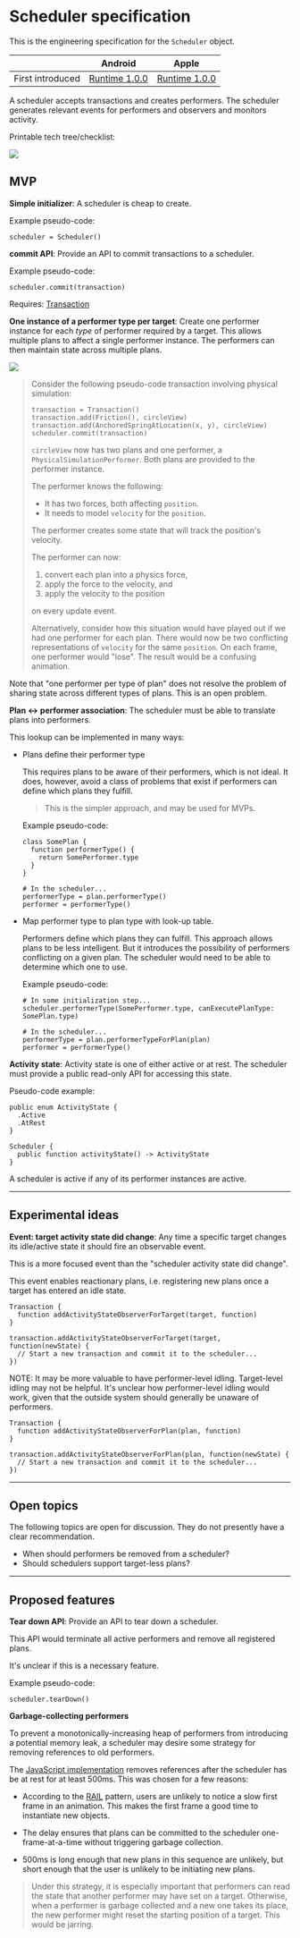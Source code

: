 # Scheduler specification

This is the engineering specification for the `Scheduler` object.

|                  | Android | Apple |
| ---------------- |:-------:|:-----:|
| First introduced | [Runtime 1.0.0](https://github.com/material-motion/material-motion-runtime-android/releases)   | [Runtime 1.0.0](https://github.com/material-motion/material-motion-runtime-objc/releases/tag/v1.0.0) |

A scheduler accepts transactions and creates performers. The scheduler generates relevant events for performers and observers and monitors activity.

Printable tech tree/checklist:

![](../../_assets/SchedulerTechTree.svg)

## MVP

**Simple initializer**: A scheduler is cheap to create.

Example pseudo-code:

    scheduler = Scheduler()

**commit API**: Provide an API to commit transactions to a scheduler.

Example pseudo-code:

    scheduler.commit(transaction)

Requires: [Transaction](transaction.md)

**One instance of a performer type per target**: Create one performer instance for each *type* of performer required by a target. This allows multiple plans to affect a single performer instance. The performers can then maintain state across multiple plans.

![](../../_assets/OnePerformer.svg)

> Consider the following pseudo-code transaction involving physical simulation:
> 
>     transaction = Transaction()
>     transaction.add(Friction(), circleView)
>     transaction.add(AnchoredSpringAtLocation(x, y), circleView)
>     scheduler.commit(transaction)
> 
> `circleView` now has two plans and one performer, a `PhysicalSimulationPerformer`. Both plans are provided to the performer instance.
> 
> The performer knows the following:
> 
> - It has two forces, both affecting `position`.
> - It needs to model `velocity` for the `position`.
> 
> The performer creates some state that will track the position's velocity.
> 
> The performer can now:
> 
> 1. convert each plan into a physics force,
> 2. apply the force to the velocity, and
> 3. apply the velocity to the position
>
> on every update event.
> 
> Alternatively, consider how this situation would have played out if we had one performer for each plan. There would now be two conflicting representations of `velocity` for the same `position`. On each frame, one performer would "lose". The result would be a confusing animation.

Note that "one performer per type of plan" does not resolve the problem of sharing state across different types of plans. This is an open problem.

**Plan ↔ performer association**: The scheduler must be able to translate plans into performers.

This lookup can be implemented in many ways:

- Plans define their performer type

  This requires plans to be aware of their performers, which is not ideal. It does, however, avoid a class of problems that exist if performers can define which plans they fulfill.
  
  > This is the simpler approach, and may be used for MVPs.
  
  Example pseudo-code:
  
      class SomePlan {
        function performerType() {
          return SomePerformer.type
        }
      }
      
      # In the scheduler...
      performerType = plan.performerType()
      performer = performerType()

- Map performer type to plan type with look-up table.

  Performers define which plans they can fulfill. This approach allows plans to be less intelligent. But it introduces the possibility of performers conflicting on a given plan. The scheduler would need to be able to determine which one to use.
  
  Example pseudo-code:
  
      # In some initialization step...
      scheduler.performerType(SomePerformer.type, canExecutePlanType: SomePlan.type)
      
      # In the scheduler...
      performerType = plan.performerTypeForPlan(plan)
      performer = performerType()

**Activity state**: Activity state is one of either active or at rest. The scheduler must provide a public read-only API for accessing this state.

Pseudo-code example:

    public enum ActivityState {
      .Active
      .AtRest
    }
    
    Scheduler {
      public function activityState() -> ActivityState
    }

A scheduler is active if any of its performer instances are active.

---

## Experimental ideas

**Event: target activity state did change**: Any time a specific target changes its idle/active state it should fire an observable event.

This is a more focused event than the "scheduler activity state did change".

This event enables reactionary plans, i.e. registering new plans once a target has entered an idle state.

    Transaction {
      function addActivityStateObserverForTarget(target, function)
    }
    
    transaction.addActivityStateObserverForTarget(target, function(newState) {
      // Start a new transaction and commit it to the scheduler...
    })

NOTE: It may be more valuable to have performer-level idling. Target-level idling may not be helpful. It's unclear how performer-level idling would work, given that the outside system should generally be unaware of performers.

    Transaction {
      function addActivityStateObserverForPlan(plan, function)
    }
    
    transaction.addActivityStateObserverForPlan(plan, function(newState) {
      // Start a new transaction and commit it to the scheduler...
    })

---

## Open topics

The following topics are open for discussion. They do not presently have a clear recommendation.

- When should performers be removed from a scheduler?
- Should schedulers support target-less plans?

---

## Proposed features

**Tear down API**: Provide an API to tear down a scheduler.

This API would terminate all active performers and remove all registered plans.

It's unclear if this is a necessary feature.

Example pseudo-code:

    scheduler.tearDown()

**Garbage-collecting performers**

To prevent a monotonically-increasing heap of performers from introducing a potential memory leak, a scheduler may desire some strategy for removing references to old performers.

The [JavaScript implementation](https://github.com/material-motion/material-motion-experiments-js/) removes references after the scheduler has be at rest for at least 500ms.  This was chosen for a few reasons:

- According to the [RAIL](https://developers.google.com/web/tools/chrome-devtools/profile/evaluate-performance/rail?hl=en) pattern, users are unlikely to notice a slow first frame in an animation.  This makes the first frame a good time to instantiate new objects.

- The delay ensures that plans can be committed to the scheduler one-frame-at-a-time without triggering garbage collection.

- 500ms is long enough that new plans in this sequence are unlikely, but short enough that the user is unlikely to be initiating new plans.

> Under this strategy, it is especially important that performers can read the state that another performer may have set on a target.  Otherwise, when a performer is garbage collected and a new one takes its place, the new performer might reset the starting position of a target.  This would be jarring.

